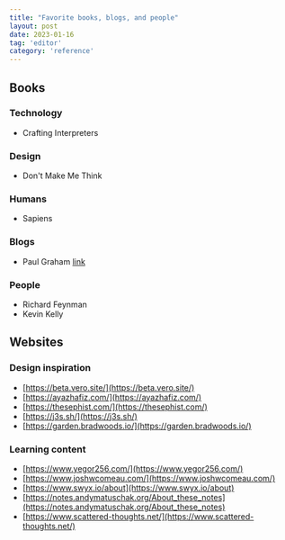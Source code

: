 ```yaml
---
title: "Favorite books, blogs, and people"
layout: post
date: 2023-01-16
tag: 'editor'
category: 'reference'
---
```


## Books

### Technology
- Crafting Interpreters

### Design
- Don't Make Me Think

### Humans
- Sapiens

### Blogs
- Paul Graham [link](http://www.paulgraham.com/articles.html)

### People
- Richard Feynman
- Kevin Kelly 

## Websites

### Design inspiration
- [https://beta.vero.site/](https://beta.vero.site/)
- [https://ayazhafiz.com/](https://ayazhafiz.com/)
- [https://thesephist.com/](https://thesephist.com/)
- [https://j3s.sh/](https://j3s.sh/)
- [https://garden.bradwoods.io/](https://garden.bradwoods.io/)

### Learning content
- [https://www.yegor256.com/](https://www.yegor256.com/)
- [https://www.joshwcomeau.com/](https://www.joshwcomeau.com/)
- [https://www.swyx.io/about](https://www.swyx.io/about)
- [https://notes.andymatuschak.org/About_these_notes](https://notes.andymatuschak.org/About_these_notes)
- [https://www.scattered-thoughts.net/](https://www.scattered-thoughts.net/)
